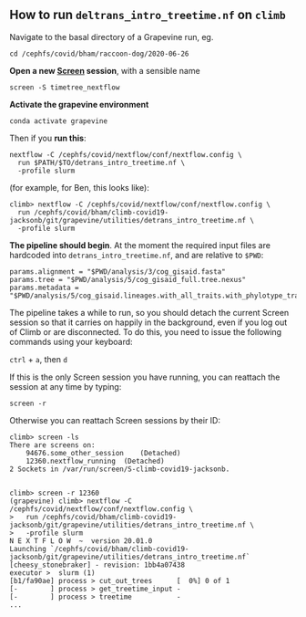 ## How to run `deltrans_intro_treetime.nf` on `climb`

Navigate to the basal directory of a Grapevine run, eg.

`cd /cephfs/covid/bham/raccoon-dog/2020-06-26`

**Open a new [Screen](https://linuxize.com/post/how-to-use-linux-screen/) session**, with a sensible name

`screen -S timetree_nextflow`

**Activate the grapevine environment**

`conda activate grapevine`

Then if you **run this**:

```
nextflow -C /cephfs/covid/nextflow/conf/nextflow.config \
  run $PATH/$TO/detrans_intro_treetime.nf \
  -profile slurm
```

(for example, for Ben, this looks like):

```
climb> nextflow -C /cephfs/covid/nextflow/conf/nextflow.config \
  run /cephfs/covid/bham/climb-covid19-jacksonb/git/grapevine/utilities/detrans_intro_treetime.nf \
  -profile slurm
```

**The pipeline should begin**. At the moment the required input files are hardcoded into `detrans_intro_treetime.nf`, and are relative to `$PWD`:

```
params.alignment = "$PWD/analysis/3/cog_gisaid.fasta"
params.tree = "$PWD/analysis/5/cog_gisaid_full.tree.nexus"
params.metadata = "$PWD/analysis/5/cog_gisaid.lineages.with_all_traits.with_phylotype_traits.csv"
```

The pipeline takes a while to run, so you should detach the current Screen session so that it carries on happily in the background, even if you log out of Climb or are disconnected. To do this, you need to issue the following commands using your keyboard:

`ctrl` + `a`, then `d`

If this is the only Screen session you have running, you can reattach the session at any time by typing:

`screen -r`

Otherwise you can reattach Screen sessions by their ID:

```
climb> screen -ls
There are screens on:
	94676.some_other_session	(Detached)
	12360.nextflow_running	(Detached)
2 Sockets in /var/run/screen/S-climb-covid19-jacksonb.


climb> screen -r 12360
(grapevine) climb> nextflow -C /cephfs/covid/nextflow/conf/nextflow.config \
>   run /cephfs/covid/bham/climb-covid19-jacksonb/git/grapevine/utilities/detrans_intro_treetime.nf \
>   -profile slurm
N E X T F L O W  ~  version 20.01.0
Launching `/cephfs/covid/bham/climb-covid19-jacksonb/git/grapevine/utilities/detrans_intro_treetime.nf` [cheesy_stonebraker] - revision: 1bb4a07438
executor >  slurm (1)
[b1/fa90ae] process > cut_out_trees      [  0%] 0 of 1
[-        ] process > get_treetime_input -
[-        ] process > treetime           -
...
```






